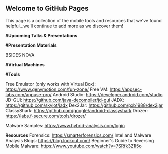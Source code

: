 ## Welcome to GitHub Pages

This page is a collection of the mobile tools and resources that we've found helpful...we'll continue to add more as we discover them!

**#Upcoming Talks & Presentations**

**#Presentation Materials**

BSIDES NOVA

**#Virtual Machines**

**#Tools**

Free Emulator (only works with Virtual Box): https://www.genymotion.com/fun-zone/
Free VM: https://appsec-labs.com/appuse-pro/
Android Studio: https://developer.android.com/studio
JD-GUI: https://github.com/java-decompiler/jd-gui
JADX: https://github.com/skylot/jadx
Dex2Jar: https://github.com/pxb1988/dex2jar
ClassyShark: https://github.com/google/android-classyshark
Drozer: https://labs.f-secure.com/tools/drozer/

Malware Samples: https://www.hybrid-analysis.com/login

**Resources**
Forensics: https://smarterforensics.com/
Intel and Malware Analysis Blogs: https://blog.lookout.com/
Beginner's Guide to Reversing Mobile Malware: https://www.youtube.com/watch?v=7SRfk321I5o
